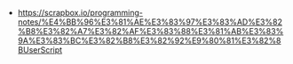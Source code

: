 - https://scrapbox.io/programming-notes/%E4%BB%96%E3%81%AE%E3%83%97%E3%83%AD%E3%82%B8%E3%82%A7%E3%82%AF%E3%83%88%E3%81%AB%E3%83%9A%E3%83%BC%E3%82%B8%E3%82%92%E9%80%81%E3%82%8BUserScript